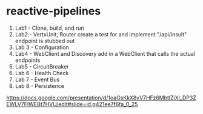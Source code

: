 # reactive-pipelines

1. Lab1 - Clone, build, and run
2. Lab2 - VertxUnit, Router
create a test for and implement "/api/insult"
endpoint is stubbed out
3. Lab 3 - Configuration
3. Lab4 - WebClient and Discovery
add in a WebClient that calls the actual endpoints
4. Lab5 - CircuitBreaker
5. Lab 6 - Health Check
5. Lab 7 - Event Bus
6. Lab 8 - Persistence


 https://docs.google.com/presentation/d/1oaGsKkX8vV7HFz6MbtlZiXl_DP3ZEWLV7FIWEBt7HVU/edit#slide=id.g421ee7f6fa_0_25
